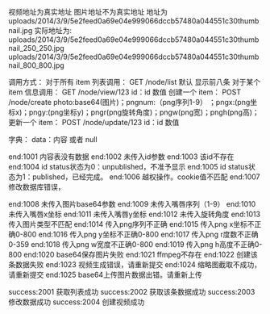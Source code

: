 视频地址为真实地址
图片地址不为真实地址 
地址为uploads/2014/3/9/5e2feed0a69e04e999066dccb57480a044551c30thumbnail.jpg
实际地址为:
uploads/2014/3/9/5e2feed0a69e04e999066dccb57480a044551c30thumbnail_250_250.jpg
uploads/2014/3/9/5e2feed0a69e04e999066dccb57480a044551c30thumbnail_800_800.jpg

调用方式：
对于所有 item 列表调用： GET /node/list
	默认 显示前八条
对于某个 item 信息调用： GET /node/view/123
	id：id 数值
创建一个 item： POST /node/create
	 photo:base64(图片)；pngnum:（png序列1-9） ；pngx:(png坐标x)；pngy:(png坐标y)；pngr(png旋转角度)；pngw(png宽)；pngh(png高)；
更新一个 item： POST /node/update/123
	id：id 数值
	
字典：
data：内容 或者 null

end:1001 内容表没有数据
end:1002 未传入id参数
end:1003 该id不存在
end:1004 id status状态为0：unpublished，不准予显示
end:1005 id status状态为1：published，已经完成。
end:1006 越权操作。cookie值不匹配
end:1007 修改数据库错误，


end:1008 未传入图片base64参数
end:1009 未传入嘴唇序列（1-9）
end:1010 未传入嘴唇x坐标
end:1011 未传入嘴唇y坐标
end:1012 未传入旋转角度
end:1013 传入图片类型不匹配
end:1014 传入png序列不正确
end:1015 传入png x坐标不正确0-800
end:1016 传入png y坐标不正确0-800
end:1017 传入png r度数不正确0-359
end:1018 传入png w宽度不正确0-800
end:1019 传入png h高度不正确0-800
end:1020 base64保存图片失败
end:1021 ffmpeg不存在
end:1022 创建该条数据失败
end:1023 视频生成错误，请重新提交
end:1024 缩略图截取不成功，请重新提交
end:1025 base64上传图片数据出错。请重新上传


success:2001 获取列表成功
success:2002 获取该条数据成功
success:2003 修改数据成功
success:2004 创建视频成功


